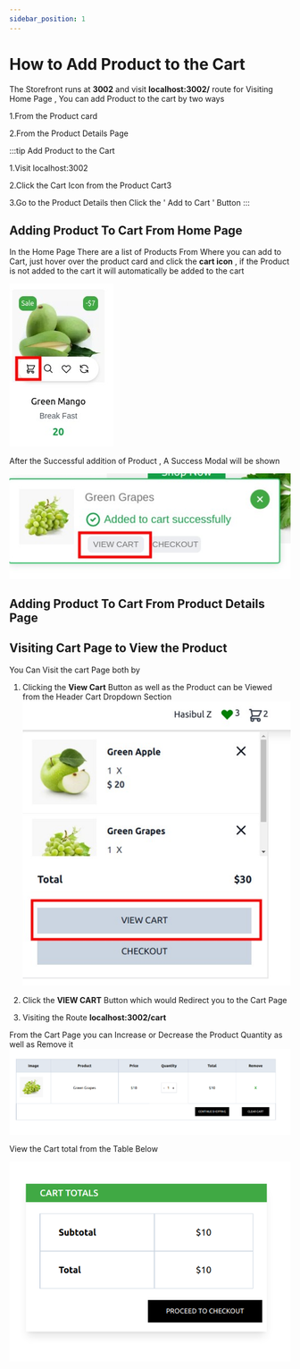 ```yaml
---
sidebar_position: 1
---
```


# How to Add Product to the Cart

The Storefront runs at **3002** and visit **localhost:3002/** route for Visiting Home Page , You can add Product to the cart by two ways

1.From the Product card

2.From the Product Details Page

:::tip Add Product to the Cart

1.Visit localhost:3002

2.Click the Cart Icon from the Product Cart3

3.Go to the Product Details then Click the ' Add to Cart ' Button
:::

## Adding Product To Cart From Home Page

In the Home Page There are a list of Products From Where you can add to Cart, just hover over the product card and click the **cart icon** , if the Product is not added to the cart it will automatically be added to the cart

![Docs Version Dropdown](../img/prod_cart_icon_marked.png)

After the Successful addition of Product , A Success Modal will be shown

![Docs Version Dropdown](../img/cart_modal_marked.png)

## Adding Product To Cart From Product Details Page

## Visiting Cart Page to View the Product

You Can Visit the cart Page both by

1. Clicking the **View Cart** Button as well as the Product can be Viewed from the Header Cart Dropdown Section
   ![Docs Version Dropdown](../img/cart_dropdown_marked.png)

2. Click the **VIEW CART** Button which would Redirect you to the Cart Page

3. Visiting the Route **localhost:3002/cart**

From the Cart Page you can Increase or Decrease the Product Quantity as well as Remove it
![Docs Version Dropdown](../img/cart_table.png)

View the Cart total from the Table Below

![Docs Version Dropdown](../img/cart_total.png)
